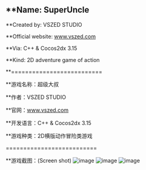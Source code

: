 ## **Name: SuperUncle

**Created by: VSZED STUDIO

**Official website: www.vszed.com

**Via: C++ & Cocos2dx 3.15

**Kind: 2D adventure game of action

**==========================

**游戏名称：超级大叔

**作者：VSZED STUDIO

**官网：www.vszed.com 

**开发语言：C++ & Cocos2dx 3.15

**游戏种类：2D横版动作冒险类游戏

==========================

**游戏截图：(Screen shot)
![image](https://github.com/vszed/SuperUncle/blob/master/ScreenShot/1.png)
![image](https://github.com/vszed/SuperUncle/blob/master/ScreenShot/2.png)
![image](https://github.com/vszed/SuperUncle/blob/master/ScreenShot/3.png)
